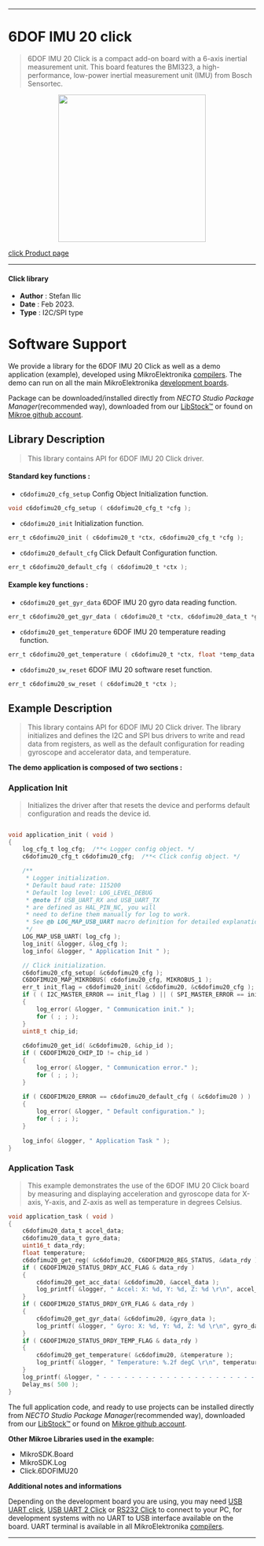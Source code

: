 
---
# 6DOF IMU 20 click

> 6DOF IMU 20 Click is a compact add-on board with a 6-axis inertial measurement unit. This board features the BMI323, a high-performance, low-power inertial measurement unit (IMU) from Bosch Sensortec.

<p align="center">
  <img src="https://download.mikroe.com/images/click_for_ide/6dofimu20_click.png" height=300px>
</p>

[click Product page](https://www.mikroe.com/6dof-imu-20-click)

---


#### Click library

- **Author**        : Stefan Ilic
- **Date**          : Feb 2023.
- **Type**          : I2C/SPI type


# Software Support

We provide a library for the 6DOF IMU 20 Click
as well as a demo application (example), developed using MikroElektronika
[compilers](https://www.mikroe.com/necto-studio).
The demo can run on all the main MikroElektronika [development boards](https://www.mikroe.com/development-boards).

Package can be downloaded/installed directly from *NECTO Studio Package Manager*(recommended way), downloaded from our [LibStock&trade;](https://libstock.mikroe.com) or found on [Mikroe github account](https://github.com/MikroElektronika/mikrosdk_click_v2/tree/master/clicks).

## Library Description

> This library contains API for 6DOF IMU 20 Click driver.

#### Standard key functions :

- `c6dofimu20_cfg_setup` Config Object Initialization function.
```c
void c6dofimu20_cfg_setup ( c6dofimu20_cfg_t *cfg );
```

- `c6dofimu20_init` Initialization function.
```c
err_t c6dofimu20_init ( c6dofimu20_t *ctx, c6dofimu20_cfg_t *cfg );
```

- `c6dofimu20_default_cfg` Click Default Configuration function.
```c
err_t c6dofimu20_default_cfg ( c6dofimu20_t *ctx );
```

#### Example key functions :

- `c6dofimu20_get_gyr_data` 6DOF IMU 20 gyro data reading function.
```c
err_t c6dofimu20_get_gyr_data ( c6dofimu20_t *ctx, c6dofimu20_data_t *gyr_data );
```

- `c6dofimu20_get_temperature` 6DOF IMU 20 temperature reading function.
```c
err_t c6dofimu20_get_temperature ( c6dofimu20_t *ctx, float *temp_data );
```

- `c6dofimu20_sw_reset` 6DOF IMU 20 software reset function.
```c
err_t c6dofimu20_sw_reset ( c6dofimu20_t *ctx );
```

## Example Description

> This library contains API for 6DOF IMU 20 Click driver. 
 The library initializes and defines the I2C and SPI bus drivers to 
 write and read data from registers, as well as the default 
 configuration for reading gyroscope and accelerator data, and temperature.

**The demo application is composed of two sections :**

### Application Init

> Initializes the driver after that resets the device and 
 performs default configuration and reads the device id.

```c

void application_init ( void )
{
    log_cfg_t log_cfg;  /**< Logger config object. */
    c6dofimu20_cfg_t c6dofimu20_cfg;  /**< Click config object. */

    /** 
     * Logger initialization.
     * Default baud rate: 115200
     * Default log level: LOG_LEVEL_DEBUG
     * @note If USB_UART_RX and USB_UART_TX 
     * are defined as HAL_PIN_NC, you will 
     * need to define them manually for log to work. 
     * See @b LOG_MAP_USB_UART macro definition for detailed explanation.
     */
    LOG_MAP_USB_UART( log_cfg );
    log_init( &logger, &log_cfg );
    log_info( &logger, " Application Init " );

    // Click initialization.
    c6dofimu20_cfg_setup( &c6dofimu20_cfg );
    C6DOFIMU20_MAP_MIKROBUS( c6dofimu20_cfg, MIKROBUS_1 );
    err_t init_flag = c6dofimu20_init( &c6dofimu20, &c6dofimu20_cfg );
    if ( ( I2C_MASTER_ERROR == init_flag ) || ( SPI_MASTER_ERROR == init_flag ) )
    {
        log_error( &logger, " Communication init." );
        for ( ; ; );
    }
    uint8_t chip_id;
    
    c6dofimu20_get_id( &c6dofimu20, &chip_id );
    if ( C6DOFIMU20_CHIP_ID != chip_id )
    {
        log_error( &logger, " Communication error." );
        for ( ; ; );
    }
    
    if ( C6DOFIMU20_ERROR == c6dofimu20_default_cfg ( &c6dofimu20 ) )
    {
        log_error( &logger, " Default configuration." );
        for ( ; ; );
    }
    
    log_info( &logger, " Application Task " );
}

```

### Application Task

> This example demonstrates the use of the 6DOF IMU 20 Click board by 
 measuring and displaying acceleration and gyroscope data for X-axis, 
 Y-axis, and Z-axis as well as temperature in degrees Celsius.

```c
void application_task ( void )
{
    c6dofimu20_data_t accel_data;
    c6dofimu20_data_t gyro_data;
    uint16_t data_rdy;
    float temperature;
    c6dofimu20_get_reg( &c6dofimu20, C6DOFIMU20_REG_STATUS, &data_rdy );
    if ( C6DOFIMU20_STATUS_DRDY_ACC_FLAG & data_rdy )
    {
        c6dofimu20_get_acc_data( &c6dofimu20, &accel_data );
        log_printf( &logger, " Accel: X: %d, Y: %d, Z: %d \r\n", accel_data.data_x, accel_data.data_y, accel_data.data_z ); 
    }
    if ( C6DOFIMU20_STATUS_DRDY_GYR_FLAG & data_rdy )
    {
        c6dofimu20_get_gyr_data( &c6dofimu20, &gyro_data );
        log_printf( &logger, " Gyro: X: %d, Y: %d, Z: %d \r\n", gyro_data.data_x, gyro_data.data_y, gyro_data.data_z ); 
    }
    if ( C6DOFIMU20_STATUS_DRDY_TEMP_FLAG & data_rdy )
    {
        c6dofimu20_get_temperature( &c6dofimu20, &temperature );
        log_printf( &logger, " Temperature: %.2f degC \r\n", temperature );
    }
    log_printf( &logger, " - - - - - - - - - - - - - - - - - - - - - - - - \r\n" ); 
    Delay_ms( 500 );
}
```

The full application code, and ready to use projects can be installed directly from *NECTO Studio Package Manager*(recommended way), downloaded from our [LibStock&trade;](https://libstock.mikroe.com) or found on [Mikroe github account](https://github.com/MikroElektronika/mikrosdk_click_v2/tree/master/clicks).

**Other Mikroe Libraries used in the example:**

- MikroSDK.Board
- MikroSDK.Log
- Click.6DOFIMU20

**Additional notes and informations**

Depending on the development board you are using, you may need
[USB UART click](https://www.mikroe.com/usb-uart-click),
[USB UART 2 Click](https://www.mikroe.com/usb-uart-2-click) or
[RS232 Click](https://www.mikroe.com/rs232-click) to connect to your PC, for
development systems with no UART to USB interface available on the board. UART
terminal is available in all MikroElektronika
[compilers](https://shop.mikroe.com/compilers).

---
